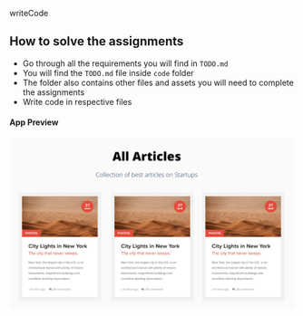 writeCode

## How to solve the assignments

- Go through all the requirements you will find in `TODO.md`
- You will find the `TODO.md` file inside `code` folder
- The folder also contains other files and assets you will need to complete the assignments
- Write code in respective files

#### App Preview

![](https://github.com/nnnkit/ac-js-images/blob/master/react/articles.png?raw=true)

